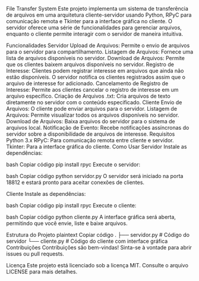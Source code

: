 File Transfer System
Este projeto implementa um sistema de transferência de arquivos em uma arquitetura cliente-servidor usando Python, RPyC para comunicação remota e Tkinter para a interface gráfica no cliente. O servidor oferece uma série de funcionalidades para gerenciar arquivos, enquanto o cliente permite interagir com o servidor de maneira intuitiva.

Funcionalidades
Servidor
Upload de Arquivos: Permite o envio de arquivos para o servidor para compartilhamento.
Listagem de Arquivos: Fornece uma lista de arquivos disponíveis no servidor.
Download de Arquivos: Permite que os clientes baixem arquivos disponíveis no servidor.
Registro de Interesse: Clientes podem registrar interesse em arquivos que ainda não estão disponíveis. O servidor notifica os clientes registrados assim que o arquivo de interesse for adicionado.
Cancelamento de Registro de Interesse: Permite aos clientes cancelar o registro de interesse em um arquivo específico.
Criação de Arquivos .txt: Cria arquivos de texto diretamente no servidor com o conteúdo especificado.
Cliente
Envio de Arquivos: O cliente pode enviar arquivos para o servidor.
Listagem de Arquivos: Permite visualizar todos os arquivos disponíveis no servidor.
Download de Arquivos: Baixa arquivos do servidor para o sistema de arquivos local.
Notificação de Evento: Recebe notificações assíncronas do servidor sobre a disponibilidade de arquivos de interesse.
Requisitos
Python 3.x
RPyC: Para comunicação remota entre cliente e servidor.
Tkinter: Para a interface gráfica do cliente.
Como Usar
Servidor
Instale as dependências:

bash
Copiar código
pip install rpyc
Execute o servidor:

bash
Copiar código
python servidor.py
O servidor será iniciado na porta 18812 e estará pronto para aceitar conexões de clientes.

Cliente
Instale as dependências:

bash
Copiar código
pip install rpyc
Execute o cliente:

bash
Copiar código
python cliente.py
A interface gráfica será aberta, permitindo que você envie, liste e baixe arquivos.

Estrutura do Projeto
plaintext
Copiar código
.
├── servidor.py         # Código do servidor
└── cliente.py          # Código do cliente com interface gráfica
Contribuições
Contribuições são bem-vindas! Sinta-se à vontade para abrir issues ou pull requests.

Licença
Este projeto está licenciado sob a licença MIT. Consulte o arquivo LICENSE para mais detalhes.